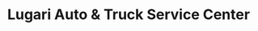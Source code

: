 ---
title: "Lugari Auto & Truck Service Center"
url: /decatur/lugari-auto-and-truck-service-center/
shop: car repair
---